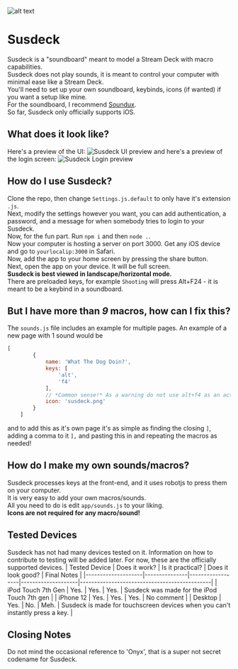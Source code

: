 ![alt text](https://github.com/roizor/susdeck/blob/master/app/icons/susdeck.png?raw=true)

# Susdeck

Susdeck is a "soundboard" meant to model a Stream Deck with macro capabilities.  
Susdeck does not play sounds, it is meant to control your computer with minimal ease like a Stream Deck.  
You'll need to set up your own soundboard, keybinds, icons (if wanted) if you want a setup like mine.  
For the soundboard, I recommend [Soundux](https://github.com/Soundux/Soundux).  
So far, Susdeck only officially supports iOS.

## What does it look like?
Here's a preview of the UI:
![Susdeck UI preview](https://github.com/roizor/susdeck/blob/master/demo/preview.png?raw=true)
and here's a preview of the login screen:
![Susdeck Login preview](https://github.com/roizor/susdeck/blob/master/demo/login.png?raw=true)


## How do I use Susdeck?
Clone the repo, then change `Settings.js.default` to only have it's extension `.js`.  
Next, modify the settings however you want, you can add authentication, a password, and a message for when somebody tries to login to your Susdeck.  
Now, for the fun part. Run `npm i` and then `node .`.  
Now your computer is hosting a server on port 3000. Get any iOS device and go to `yourlocalip:3000` in Safari.  
Now, add the app to your home screen by pressing the share button.  
Next, open the app on your device. It will be full screen.  
**Susdeck is best viewed in landscape/horizontal mode.**  
There are preloaded keys, for example `Shooting` will press Alt+F24 - it is meant to be a keybind in a soundboard.  

## But I have more than *9* macros, how can I fix this?
The `sounds.js` file includes an example for multiple pages. An example of a new page with 1 sound would be 
```js
[
        {
            name: 'What The Dog Doin?',
            keys: [
                'alt',
                'f4'
            ],
            // *Common sense!* As a warning do not use alt+f4 as an actual keybind. It will close your running program! This is just an example of a new page.
            icon: 'susdeck.png'
        }
    ]
```
and to add this as it's own page it's as simple as finding the closing `]`, adding a comma to it `],` and pasting this in and repeating the macros as needed!

## How do I make my own sounds/macros?
Susdeck processes keys at the front-end, and it uses robotjs to press them on your computer.  
It is very easy to add your own macros/sounds.  
All you need to do is edit `app/sounds.js` to your liking.  
**Icons are not required for any macro/sound!**  

## Tested Devices
Susdeck has not had many devices tested on it. Information on how to contribute to testing will be added later. For now, these are the officially supported devices.
| Tested Device      | Does it work? | Is it practical? | Does it look good? | Final Notes                                  |
|--------------------|---------------|------------------|--------------------|----------------------------------------------|
| iPod Touch 7th Gen | Yes.          | Yes.             | Yes.               | Susdeck was made for the iPod Touch 7th gen  |
| iPhone 12          | Yes.          | Yes.             | Yes.           | No comment |
| Desktop         | Yes.          | No.             | Meh.           | Susdeck is made for touchscreen devices when you can't instantly press a key. |
## Closing Notes
Do not mind the occasional reference to 'Onyx', that is a super not secret codename for Susdeck.
